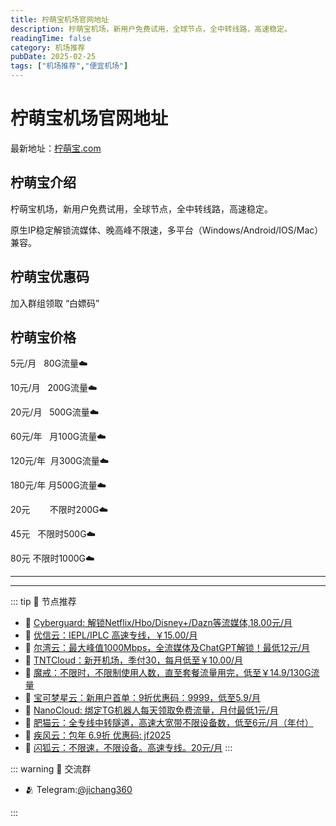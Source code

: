 ```yaml
---
title: 柠萌宝机场官网地址
description: 柠萌宝机场，新用户免费试用，全球节点，全中转线路，高速稳定。
readingTime: false
category: 机场推荐
pubDate: 2025-02-25
tags: ["机场推荐","便宜机场"]
---
```


# 柠萌宝机场官网地址

最新地址：[柠萌宝.com](https://a.suola.link/youxinyun)

## 柠萌宝介绍

柠萌宝机场，新用户免费试用，全球节点，全中转线路，高速稳定。

原生IP稳定解锁流媒体、晚高峰不限速，多平台（Windows/Android/IOS/Mac）兼容。

## 柠萌宝优惠码

加入群组领取 “白嫖码”

## 柠萌宝价格

5元/月       80G流量☁️

10元/月     200G流量☁️

20元/月    500G流量☁️

60元/年   月100G流量☁️

120元/年  月300G流量☁️

180元/年  月500G流量☁️

20元        不限时200G☁️

45元        不限时500G☁️

80元        不限时1000G☁️


---------
---------

::: tip 🎉 节点推荐
- 🚀 [Cyberguard: 解锁Netflix/Hbo/Disney+/Dazn等流媒体,18.00元/月](https://www.cyberguard.best/#/register?code=XsreC0T5)<br>
- 🚀 [优信云：IEPL/IPLC 高速专线，￥15.00/月](https://www.优信云.com/#/register?code=JRtE5uIV)<br>
- 🚀 [尔湾云：最大峰值1000Mbps，全流媒体及ChatGPT解锁！最低12元/月](https://erwan6.net/auth/register?code=BoObCd)<br>
- 🚀 [TNTCloud：新开机场，季付30，每月低至￥10.00/月](https://haibing822.tntvipaff.cc/#/register?code=GtjJVgml)<br>
- 🚀 [魔戒：不限时，不限制使用人数，直至套餐流量用完，低至￥14.9/130G流量](https://mojie.app/#/register?code=sSdtPtLo)<br>
- 🚀 [宝可梦星云：新用户首单：9折优惠码：9999，低至5.9/月 ](https://a.suola.link/pokemon)<br>
- 🚀 [NanoCloud: 绑定TG机器人每天领取免费流量，月付最低1元/月](https://edu.uodoo.bid/auth/register?code=JMiOQDHf)<br>
- 🚀 [肥猫云：全专线中转隧道，高速大宽带不限设备数，低至6元/月（年付）](https://fchb1188.fcvipaff.cc/register?aff=X1vZd2wf)<br>
- 🚀 [疾风云：包年 6.9折 优惠码: jf2025](https://homes.tr25.cn?code=ReCm)<br>
- 🚀 [闪狐云：不限速，不限设备。高速专线。20元/月](https://inv02.ffaff.cc/register?aff=WQApz2pv)
:::

::: warning  💬 交流群

- 🫂 Telegram:[@jichang360](https://t.me/jichang360)

:::
